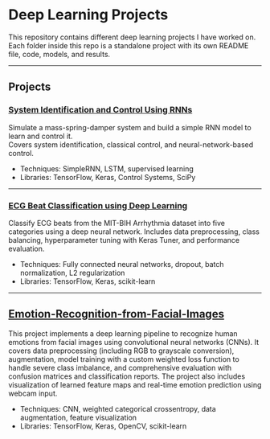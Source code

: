 # Deep Learning Projects

This repository contains different deep learning projects I have worked on.  
Each folder inside this repo is a standalone project with its own README file, code, models, and results.

---

## Projects

### [System Identification and Control Using RNNs](./System%20Identification%20and%20Control%20Using%20RNNs)
Simulate a mass-spring-damper system and build a simple RNN model to learn and control it.  
Covers system identification, classical control, and neural-network-based control.

- Techniques: SimpleRNN, LSTM, supervised learning
- Libraries: TensorFlow, Keras, Control Systems, SciPy

---
### [ECG Beat Classification using Deep Learning](./ECG%Beat%Classification%using%Deep%Learning)
Classify ECG beats from the MIT-BIH Arrhythmia dataset into five categories using a deep neural network.
Includes data preprocessing, class balancing, hyperparameter tuning with Keras Tuner, and performance evaluation.

- Techniques: Fully connected neural networks, dropout, batch normalization, L2 regularization
- Libraries: TensorFlow, Keras, scikit-learn

---
## [Emotion-Recognition-from-Facial-Images](./Emotion-Recognition-from-Facial-Images)
This project implements a deep learning pipeline to recognize human emotions from facial images using convolutional neural networks (CNNs). It covers data preprocessing (including RGB to grayscale conversion), augmentation, model training with a custom weighted loss function to handle severe class imbalance, and comprehensive evaluation with confusion matrices and classification reports. The project also includes visualization of learned feature maps and real-time emotion prediction using webcam input.

- Techniques: CNN, weighted categorical crossentropy, data augmentation, feature visualization
- Libraries: TensorFlow, Keras, OpenCV, scikit-learn

